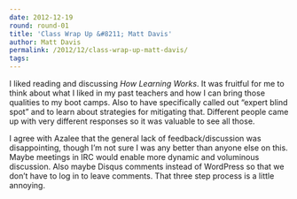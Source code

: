 ```yaml
---
date: 2012-12-19
round: round-01
title: 'Class Wrap Up &#8211; Matt Davis'
author: Matt Davis
permalink: /2012/12/class-wrap-up-matt-davis/
tags:
---
```

I liked reading and discussing *How Learning Works*. It was fruitful for me to think about what I liked in my past teachers and how I can bring those qualities to my boot camps. Also to have specifically called out &#8220;expert blind spot&#8221; and to learn about strategies for mitigating that. Different people came up with very different responses so it was valuable to see all those.

I agree with Azalee that the general lack of feedback/discussion was disappointing, though I&#8217;m not sure I was any better than anyone else on this. Maybe meetings in IRC would enable more dynamic and voluminous discussion. Also maybe Disqus comments instead of WordPress so that we don&#8217;t have to log in to leave comments. That three step process is a little annoying.
